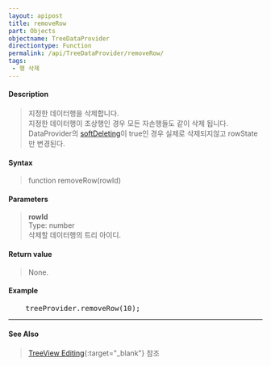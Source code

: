 ```yaml
---
layout: apipost
title: removeRow
part: Objects
objectname: TreeDataProvider
directiontype: Function
permalink: /api/TreeDataProvider/removeRow/
tags:
 - 행 삭제
---
```



#### Description

> 지정한 데이터행을 삭제합니다.    
> 지정한 데이터행이 조상행인 경우 모든 자손행들도 같이 삭제 됩니다.   
> DataProvider의 [softDeleting](/api/types/DataProviderOptions/)이 true인 경우 실제로 삭제되지않고 rowState만 변경된다.   

#### Syntax

> function removeRow(rowId)   

#### Parameters

> **rowId**   
> Type: number   
> 삭제할 데이터행의 트리 아이디.   

#### Return value

> None.   

#### Example

<pre class="prettyprint">
    treeProvider.removeRow(10);
</pre>

---
#### See Also

> [TreeView Editing](http://demo.realgrid.net/Demo/TreeEditing){:target="_blank"} 참조   